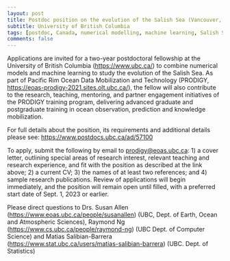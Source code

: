 ```yaml
---
layout: post
title: Postdoc position on the evolution of the Salish Sea (Vancouver, Canada)
subtitle: University of British Columbia
tags: [postdoc, Canada, numerical modelling, machine learning, Salish Sea]
comments: false
---
```

Applications are invited for a two-year postdoctoral fellowship at the University of British Columbia (https://www.ubc.ca/) to combine numerical models and machine learning to study the evolution of the Salish Sea. As part of Pacific Rim Ocean Data Mobilization and Technology (PRODIGY, https://eoas-prodigy-2021.sites.olt.ubc.ca/), the fellow will also contribute to the research, teaching, mentoring, and partner engagement initiatives of the PRODIGY training program, delivering advanced graduate and postgraduate training in ocean observation, prediction and knowledge mobilization.

For full details about the position, its requirements and additional details please see:
https://www.postdocs.ubc.ca/ad/57100

To apply, submit the following by email to prodigy@eoas.ubc.ca: 1) a cover letter, outlining special areas of research interest, relevant teaching and research experience, and fit with the position as described at the link above; 2) a current CV; 3) the names of at least two references; and 4) sample research publications. Review of applications will begin immediately, and the position will remain open until filled, with a preferred start date of Sept. 1, 2023 or earlier.

Please direct questions to Drs.  Susan Allen (https://www.eoas.ubc.ca/people/susanallen) (UBC, Dept. of Earth, Ocean and Atmospheric Sciences), Raymond Ng (https://www.cs.ubc.ca/people/raymond-ng) (UBC Dept. of Computer Science) and Matias Salibian-Barrera (https://www.stat.ubc.ca/users/matias-salibian-barrera) (UBC. Dept. of Statistics)
